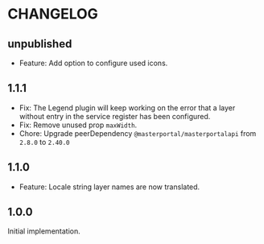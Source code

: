 # CHANGELOG

## unpublished

- Feature: Add option to configure used icons.

## 1.1.1

- Fix: The Legend plugin will keep working on the error that a layer without entry in the service register has been configured.
- Fix: Remove unused prop `maxWidth`.
- Chore: Upgrade peerDependency `@masterportal/masterportalapi` from `2.8.0` to `2.40.0`

## 1.1.0

- Feature: Locale string layer names are now translated.

## 1.0.0

Initial implementation.

